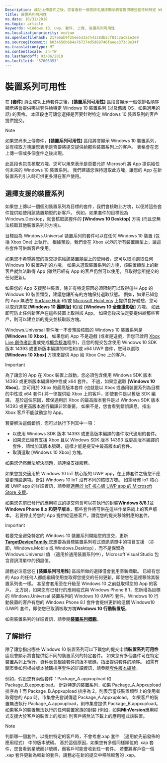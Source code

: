 ```yaml
---
Description: 成功上傳套件之後，您會看到一個依排名順序顯示將會提供哪些套件給特定 Windows 10 裝置系列 (以及舊版 OS，如果適用的話) 的表格。
title: 裝置系列可用性
ms.date: 10/31/2018
ms.topic: article
keywords: windows 10, uwp, 套件, 上傳, 裝置系列可用性
ms.localizationpriority: medium
ms.openlocfilehash: 217a6ab9f25ee533a754138db5cf83c2ac81e3e9
ms.sourcegitcommit: b034650b684a767274d5d88746faeea373c8e34f
ms.translationtype: MT
ms.contentlocale: zh-TW
ms.lasthandoff: 03/06/2019
ms.locfileid: "57605353"
---
```

# <a name="device-family-availability"></a>裝置系列可用性

在 **\[套件\]** 頁面成功上傳套件之後，**\[裝置系列可用性\]** 區段會顯示一個依排名順序顯示將會提供哪些套件給特定 Windows 10 裝置系列 (以及舊版 OS，如果適用的話) 的表格。 本區段也可讓您選擇是否要針對特定 Windows 10 裝置系列的客戶提供提交。

> [!NOTE]
> 如果您尚未上傳套件，**\[裝置系列可用性\]** 區段將會顯示 Windows 10 裝置系列，並有核取方塊讓您表示是否要將提交提供給那些裝置系列上的客戶。 表格會在您上傳一個或多個套件之後出現。

此區段也包含核取方塊，您可以用來表示是否要允許 Microsoft 將 App 提供給任何未來的 Windows 10 裝置系列。 我們建議您保持選取此方塊，讓您的 App 在新裝置系列引入時可供更多潛在客戶使用。


## <a name="choosing-which-device-families-to-support"></a>選擇支援的裝置系列

如果您上傳以一個個別裝置系列為目標的套件，我們會核取此方塊，以便將這些套件提供給使用該裝置類型的新客戶。 例如，如果套件的目標設為 Windows.Desktop，就會核取該套件的 **\[Windows 10 Desktop\]** 方塊 (而且您無法核取其他裝置系列的方塊)。

目標設為 Windows.Universal 裝置系列的套件可以在任何 Windows 10 裝置 (包括 Xbox One) 上執行。 根據預設，我們會在 Xbox *以外*的所有裝置類型上，讓這些套件可供新客戶使用。

如果您不希望將您的提交提供給該裝置類型上的使用者，您可以取消選取任何 Windows 10 裝置系列的方塊。 如果未選取裝置系列的方塊，該裝置類型上的新客戶就無法取得 App (雖然已經有 App 的客戶仍然可以使用，且取得您所提交的任何更新)。

如果您的 App 支援那些裝置，除非有特定原因必須限制可以取得這些 App 的 Windows 10 裝置類型，建議您讓所有的方塊保持選取狀態。 例如，如果已知您的 App 無法在 [Surface Hub](https://developer.microsoft.com/windows/surfacehub) 和/或 [Microsoft HoloLens](https://developer.microsoft.com/windows/mixed-reality) 上提供良好體驗，您可以取消選取 **\[Windows 10 團隊版\]** 和/或 **\[Windows 10 全像攝影版\]** 方塊。 如此即可防止任何新客戶在這些裝置上取得該 App。 如果您後來決定要提供給那些客戶，則可以建立新的提交並核取該方塊。

<span id="xbox" />

Windows.Universal 套件唯一不會預設核取的 Windows 10 裝置系列是 **\[Windows 10 Xbox\]**。 如果您的 App 不是遊戲 (或者是遊戲，但您已啟用 [Xbox Live 創作者計畫](../xbox-live/get-started-with-creators/get-started-with-xbox-live-creators.md)或完成[概念核准](../gaming/concept-approval.md)程序)，且您的提交包含使用 Windows 10 SDK 版本 14393 或更新版本編譯的中性和/或 x64 UWP 套件，您可以選取 **\[Windows 10 Xbox\]** 方塊來提供 App 給 Xbox One 上的客戶。

> [!IMPORTANT]
> 為了讓您的 App 在 Xbox 裝置上啟動，您必須包含使用 Windows SDK 版本 14393 或更新版本編譯的中性或 x64 套件。 不過，如果您選取 **\[Windows 10 Xbox\]**，您可用於 Xbox 的最高版本套件 (也就是以 Xbox 或通用裝置系列為目標的中性或 x64 套件) 將一律提供給 Xbox 上的客戶，即使套件是以舊版 SDK 編譯。 基於這個原因，確保適用於 Xbox 的最高版本套件是以 Windows SDK 版本 14393 或更高版本進行編譯非常重要。 如果不是，您會看到錯誤訊息，指出 Xbox 客戶不能啟動您的 App。 
> 
> 若要解決這個錯誤，您可以執行下列其中一項：
> - 以使用 Windows SDK 版本 14393 或更高版本編譯的套件取代適用的套件。
> - 如果您已經有支援 Xbox 且以 Windows SDK 版本 14393 或更高版本編譯的套件，請增加其版本號碼，這樣才能是提交中最高版本的套件。
> - 取消選取 [Windows 10 Xbox] 方塊。
>   
> 如果您仍然無法解決問題，請連絡支援服務。

如果您提交適用於 Windows 10 IoT 核心版的 UWP app，在上傳套件之後您不應變更預設選項。針對 Windows 10 IoT 沒有不同的核取方塊。 如需發佈 IoT 核心版 UWP app 的詳細資訊，請參閱[適用於 IoT 核心版 UWP app 的 Microsoft Store 支援](https://docs.microsoft.com/windows/iot-core/commercialize-your-device/installingandservicing)。

如果您先前已發行的應用程式的提交包含可以在執行的封裝**Windows 8/8.1**並**Windows Phone 8.x 和更早版本**，那些套件將可供在這些作業系統上的客戶版本。 若要停止將您的 App 提供給這些客戶，請從您的提交移除對應的套件。

> [!IMPORTANT]
> 若要完全避免特定的 Windows 10 裝置系列開始您的提交，更新[ **TargetDeviceFamily** ](https://docs.microsoft.com/uwp/schemas/appxpackage/uapmanifestschema/element-targetdevicefamily)您想要為目標裝置系列程式資訊清單中的項目支援 （亦即，Windows.Mobile 或 Windows.Desktop），而不是保留為 Windows.Universal 值 （適用於通用裝置系列中），Microsoft Visual Studio 包含資訊清單中的預設值。

請務必注意您在 **\[裝置系列可用性\]** 區段所做的選擇僅會套用至新擷取。 已經有您的 App 的任何人都能繼續使用並取得您提交的任何更新，即使您在這裡移除其裝置系列也一樣。 甚至會套用至在升級至 Windows 10 之前就取得您的 App 的客戶。 比方說，如果您有已發行的應用程式與 Windows Phone 8.1，您新增為目標的 Windows.Universal 裝置系列的 Windows 10 (UWP) 套件，Windows 10 行動裝置的客戶有您的 Windows Phone 8.1 套件會提供更新給這個 Windows10 (UWP) 套件，即使您已取消核取方塊**Windows 10 行動裝置版**。

如需裝置系列的詳細資訊，請參閱[**裝置系列概觀**](https://docs.microsoft.com/uwp/extension-sdks/device-families-overview)。


## <a name="understanding-ranking"></a>了解排行

除了讓您指出哪些 Windows 10 裝置系列可以下載您的提交申請**裝置系列可用性**區段會顯示將會提供給不同的裝置系列的特定套件。 如果您有多個套件可在特定裝置系列上執行，資料表會根據套件的版本號碼，指出提供套件的順序。 如需有關市集如何根據版本號碼排序套件的詳細資訊，請參閱[套件版本編號](package-version-numbering.md)。 

例如，假設您有兩個套件：Package_A.appxupload 和 Package_B.appxupload。 針對特定的裝置系列，如果 Package_A.Appxupload 排序為 1 而 Package_B.Appxupload 排序為 2，則表示當該裝置類型上的使用者取得您的 App 時，市集會先嘗試傳遞 Package_A.Appxupload。 如果客戶的裝置無法執行 Package_A.appxupload，則市集會提供 Package_B.appxupload。 如果客戶的裝置無法執行的任何裝置家族的封裝 (例如，如果**MinVersion**應用程式支援大於客戶的裝置上的版本) 則客戶將無法下載上的應用程式該裝置。

> [!NOTE]
> 判斷哪一個套件，以提供特定的客戶時，不會考慮.xap 套件 （適用於先前發佈的應用程式） 中的版本號碼。 基於這個原因，如果您有多個同樣順位的 .xap 套件，您會看到星號而非號碼，而客戶可能會收到任一套件。 若要將客戶從一個 .xap 套件更新為較新的套件，請務必在新的提交中移除較舊的 .xap。

